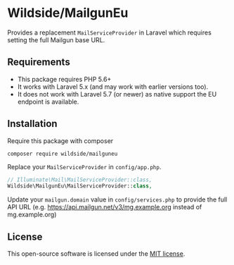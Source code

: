 # Wildside/MailgunEu

Provides a replacement `MailServiceProvider` in Laravel which requires setting the full Mailgun base URL.

## Requirements

* This package requires PHP 5.6+
* It works with Laravel 5.x (and may work with earlier versions too).
* It does not work with Laravel 5.7 (or newer) as native support the EU endpoint is available.

## Installation

Require this package with composer

````
composer require wildside/mailguneu
````

Replace your `MailServiceProvider` in `config/app.php`.

```php
// Illuminate\Mail\MailServiceProvider::class,
Wildside\MailgunEu\MailServiceProvider::class,
```

Update your `mailgun.domain` value in `config/services.php` to provide the full API URL (e.g. https://api.mailgun.net/v3/mg.example.org instead of mg.example.org)

## License

This open-source software is licensed under the [MIT license](https://opensource.org/licenses/MIT).
